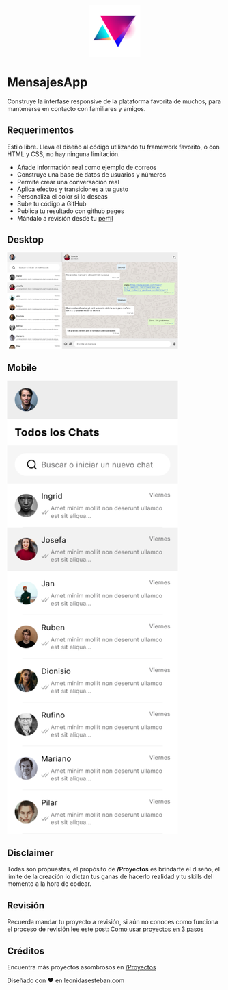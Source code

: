 <div align="center">
<img width="120px"  src="https://raw.githubusercontent.com/no-te-rindas/logo/main/Logo/LeonidasEsteban-destello-envolvente-cuadrada.png" />
</div>

#  MensajesApp
Construye la interfase responsive de la plataforma favorita de muchos, para mantenerse en contacto con familiares y amigos.

## Requerimentos
Estilo libre. Lleva el diseño al código utilizando tu framework favorito, o con HTML y CSS, no hay ninguna limitación.

- Añade información real como ejemplo de correos
- Construye una base de datos de usuarios y números 
- Permite crear una conversación real
- Aplica efectos y transiciones a tu gusto
- Personaliza el color si lo deseas
- Sube tu código a GitHub
- Publica tu resultado con github pages
- Mándalo a revisión desde tu [perfil](https://leonidasesteban.com/estudiante)


## Desktop

<img width="400px"  src="https://raw.githubusercontent.com/uxcristopher/imagenes/main/Readmes/MensajesApp/Desktop.png" />


## Mobile

<img width="400px" src="https://raw.githubusercontent.com/uxcristopher/imagenes/main/Readmes/MensajesApp/Mobile.png" />

## Disclaimer

Todas son propuestas, el propósito de **/Proyectos** es brindarte el diseño, el límite de la creación lo dictan tus ganas de hacerlo realidad y tu skills del momento a la hora de codear.


## Revisión

Recuerda mandar tu proyecto a revisión, si aún no conoces como funciona el proceso de revisión lee este post: [Como usar proyectos en 3 pasos](https://leonidasesteban.com/blog/como-usar-proyectos-en-3-pasos)

## Créditos

Encuentra más proyectos asombrosos en [/Proyectos](https://leonidasesteban.com/proyectos)

Diseñado con ♥️ en leonidasesteban.com